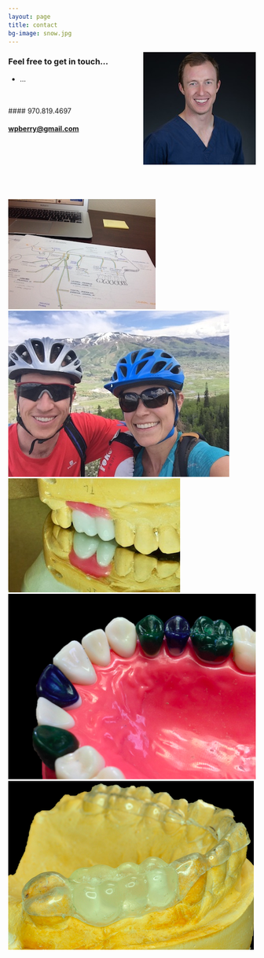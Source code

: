 ```yaml
---
layout: page
title: contact
bg-image: snow.jpg
---
```


<img src="/assets/img/profile/faceprofile_sm.jpg" style="float:right;" class="mr12 border border--gray border--2"/>


### Feel free to get in touch...
- ...
<br>
<br/>
#### 970.819.4697

#### wpberry@gmail.com

<br><br/>
<br><br/>
<br><br/>

<div class='flex-parent mt48'>
 <div class='flex-child flex-child--no-shrink w600'><img src="/assets/img/work/full/nerves.jpg" class="mr12 border border--gray border--2"/></div>
 <div class='flex-child flex-child--no-shrink w600'><img src="/assets/img/work/full/bike.jpg" class="mr12 border border--gray border--2"/></div>
 <div class='flex-child flex-child--no-shrink w600'><img src="/assets/img/work/full/jwdxwaxup.jpg" class="mr12 border border--gray border--2"/></div>
</div>

<div class='flex-parent mt48'>
 <div class='flex-child flex-child--no-shrink w600'><img src="/assets/img/work/full/waxup.jpg" class="mr12 border border--gray border--2"/></div>
 <div class='flex-child flex-child--no-shrink w600'><img src="/assets/img/work/full/stent.jpg" class="mr12 border border--gray border--2"/></div>
</div>
